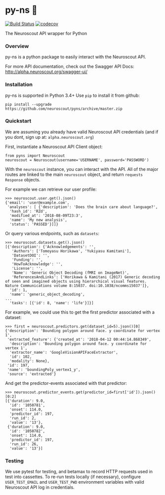 # py-ns 🌲
[![Build Status](https://travis-ci.org/neuroscout/pyns.svg?branch=master)](https://travis-ci.org/neuroscout/pyns)
[![codecov](https://codecov.io/gh/neuroscout/pyns/branch/master/graph/badge.svg)](https://codecov.io/gh/neuroscout/pyns)

The Neuroscout API wrapper for Python

### Overview
py-ns is a python package to easily interact with the Neuroscout API.

For more API documentation, check out the Swagger API Docs: http://alpha.neuroscout.org/swagger-ui/

### Installation
py-ns is supported in Python 3.4+
Use `pip` to install it from github:

    pip install --upgrade https://github.com/neuroscout/pyns/archive/master.zip

### Quickstart
We are assuming you already have valid Neuroscout API credentials (and if you dont, sign up at: `alpha.neuroscout.org`)

First, instantiate a Neuroscout API Client object:

    from pyns import Neuroscout
    neuroscout = Neuroscout(username='USERNAME', password='PASSWORD')

With the `neuroscout` instance, you can interact with the API. All of the major routes are linked to the main `neuroscout` object,
and return `requests` `Response` objects.

For example we can retrieve our user profile:

    >>> neuroscout.user.get().json()
    {'email': 'user@example.com',
     'analyses': [ {'description': 'Does the brain care about language?',
      'hash_id': 'RZd',
      'modified_at': '2018-08-09T23:3',
      'name': 'My new analysis',
      'status': 'PASSED'}]]}

Or query various endpoints, such as `datasets`:

    >>> neuroscout.datasets.get().json()
    [{'description': {'Acknowledgements': '',
       'Authors': ['Tomoyasu Horikawa', 'Yukiyasu Kamitani'],
       'DatasetDOI': '',
       'Funding': '',
       'HowToAcknowledge': '',
       'License': '',
       'Name': 'Generic Object Decoding (fMRI on ImageNet)',
       'ReferencesAndLinks': ['Horikawa & Kamitani (2017) Generic decoding of seen and imagined objects using hierarchical visual features. Nature Communications volume 8:15037. doi:10.1038/ncomms15037']},
      'id': 1,
      'name': 'generic_object_decoding',
    ...
      'tasks': [{'id': 8, 'name': 'life'}]}]

For example, we could use this to get the first predictor associated with a dataset:

    >>> first = neuroscout.predictors.get(dataset_id=5).json()[0]
    {'description': 'Bounding polygon around face. y coordinate for vertex 1',
     'extracted_feature': {'created_at': '2018-04-12 00:44:14.868349',
      'description': 'Bounding polygon around face. y coordinate for vertex 1',
      'extractor_name': 'GoogleVisionAPIFaceExtractor',
      'id': 102,
      'modality': None},
     'id': 197,
     'name': 'boundingPoly_vertex1_y',
     'source': 'extracted'}


And get the predictor-events associated with that predictor:

    >>> neuroscout.predictor_events.get(predictor_id=first['id']).json()[0:2]
    [{'duration': 9.0,
      'id': '1050781',
      'onset': 114.0,
      'predictor_id': 197,
      'run_id': 2,
      'value': '13'},
     {'duration': 9.0,
      'id': '1050782',
      'onset': 114.0,
      'predictor_id': 197,
      'run_id': 26,
      'value': '13'}]




### Testing
We use pytest for testing, and betamax to record HTTP requests used in test into cassettes.
To re-run tests locally (if necessary), configure `USER_TEST_EMAIL` and `USER_TEST_PWD` environment variables with valid Neuroscout API log in credentials.
